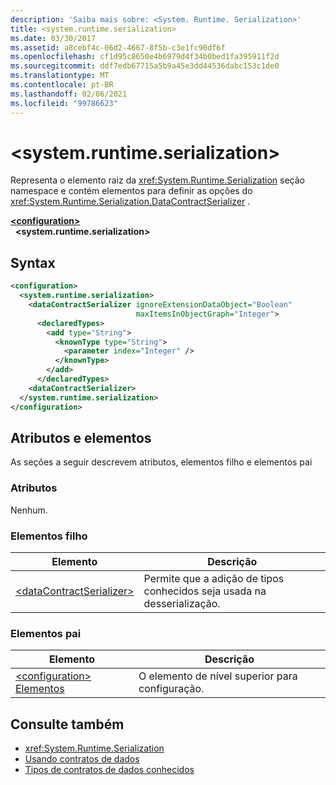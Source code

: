 ```yaml
---
description: 'Saiba mais sobre: <System. Runtime. Serialization>'
title: <system.runtime.serialization>
ms.date: 03/30/2017
ms.assetid: a8cebf4c-06d2-4667-8f5b-c3e1fc90df6f
ms.openlocfilehash: cf1d95c8650e4b6979d4f34b0bed1fa395911f2d
ms.sourcegitcommit: ddf7edb67715a5b9a45e3dd44536dabc153c1de0
ms.translationtype: MT
ms.contentlocale: pt-BR
ms.lasthandoff: 02/06/2021
ms.locfileid: "99786623"
---
```

# \<system.runtime.serialization>

Representa o elemento raiz da <xref:System.Runtime.Serialization> seção namespace e contém elementos para definir as opções do <xref:System.Runtime.Serialization.DataContractSerializer> .  

[**\<configuration>**](../configuration-element.md)\
&nbsp;&nbsp;**\<system.runtime.serialization>**  
  
## <a name="syntax"></a>Syntax  
  
```xml  
<configuration>
  <system.runtime.serialization>
    <dataContractSerializer ignoreExtensionDataObject="Boolean"
                            maxItemsInObjectGraph="Integer">
      <declaredTypes>
        <add type="String">
          <knownType type="String">
            <parameter index="Integer" />
          </knownType>
        </add>
      </declaredTypes>
    <dataContractSerializer>
  </system.runtime.serialization>
</configuration>
```  
  
## <a name="attributes-and-elements"></a>Atributos e elementos  

 As seções a seguir descrevem atributos, elementos filho e elementos pai  
  
### <a name="attributes"></a>Atributos  

 Nenhum.  
  
### <a name="child-elements"></a>Elementos filho  
  
|Elemento|Descrição|  
|-------------|-----------------|  
|[\<dataContractSerializer>](datacontractserializer-of-system-runtime-serialization.md)|Permite que a adição de tipos conhecidos seja usada na desserialização.|  
  
### <a name="parent-elements"></a>Elementos pai  
  
|Elemento|Descrição|  
|-------------|-----------------|  
|[\<configuration> Elementos](../configuration-element.md)|O elemento de nível superior para configuração.|  
  
## <a name="see-also"></a>Consulte também

- <xref:System.Runtime.Serialization>
- [Usando contratos de dados](../../../wcf/feature-details/using-data-contracts.md)
- [Tipos de contratos de dados conhecidos](../../../wcf/feature-details/data-contract-known-types.md)
